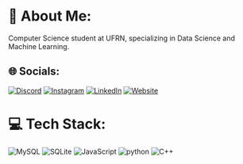 # 💫 About Me:
Computer Science student at UFRN, specializing in Data Science and Machine Learning.

## 🌐 Socials:
[![Discord](https://img.shields.io/badge/Discord-%237289DA.svg?logo=discord&logoColor=white)](https://discord.gg/maverick#7912) 
[![Instagram](https://img.shields.io/badge/Instagram-%23E4405F.svg?logo=Instagram&logoColor=white)](https://instagram.com/flaviojrzz_)
[![LinkedIn](https://img.shields.io/badge/LinkedIn-%230077B5.svg?logo=linkedin&logoColor=white)](https://linkedin.com/in/flavjr) 
[![Website](https://img.shields.io/badge/website-%230077B5.svg?logo=website&logoColor=white)](https://portifolio-sigma-one-29.vercel.app/)

# 💻 Tech Stack:

![MySQL](https://img.shields.io/badge/mysql-%2300f.svg?style=for-the-badge&logo=mysql&logoColor=white) 
![SQLite](https://img.shields.io/badge/sqlite-%2307405e.svg?style=for-the-badge&logo=sqlite&logoColor=white)
![JavaScript](https://img.shields.io/badge/javascript-%23323330.svg?style=for-the-badge&logo=javascript&logoColor=%23F7DF1E) 
![python](https://img.shields.io/badge/python-%23323330.svg?style=for-the-badge&logo=python&logoColor=%) 
![C++](https://img.shields.io/badge/c++-%23323330.svg?style=for-the-badge&logo=C++&logoColor=%)

<!-- Proudly created with GPRM ( https://gprm.itsvg.in ) -->
